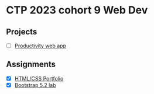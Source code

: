 # CTP 2023 cohort 9 Web Dev

## Projects
- [ ] [Productivity web app](https://github.com/jubyaid123/productivity-webapp)

## Assignments
- [x] [HTML/CSS Portfolio](https://github.com/riazahmed01/portfoliov1)
- [x] [Bootstrap 5.2 lab](https://github.com/riazahmed01/lab-bootstrap-5.2)
